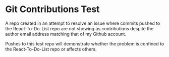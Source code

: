 # Git Contributions Test

A repo created in an attempt to resolve an issue where commits pushed to the React-To-Do-List repo are not showing as contributions despite the author email address matching that of my Github account.

Pushes to this test repo will demonstrate whether the problem is confined to the React-To-Do-List repo or affects others.
